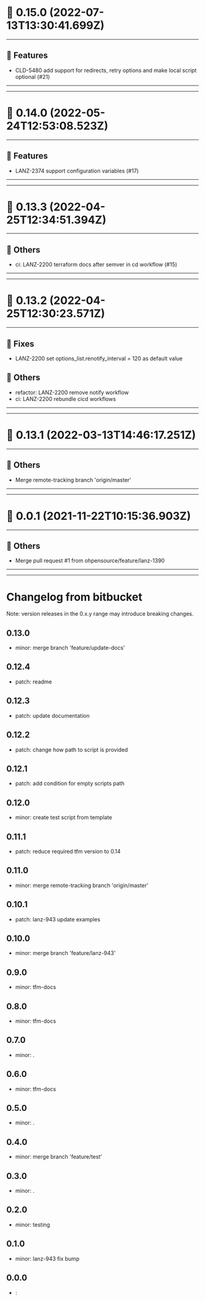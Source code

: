 # :confetti_ball: 0.15.0 (2022-07-13T13:30:41.699Z)
- - -
## :hammer: Features
* CLD-5480 add support for redirects, retry options and make local script optional (#21)
- - -
- - -
# :confetti_ball: 0.14.0 (2022-05-24T12:53:08.523Z)
- - -
## :hammer: Features
* LANZ-2374 support configuration variables (#17)
- - -
- - -
# :confetti_ball: 0.13.3 (2022-04-25T12:34:51.394Z)
- - -
## :newspaper: Others
* ci: LANZ-2200 terraform docs after semver in cd workflow (#15)
- - -
- - -
# :confetti_ball: 0.13.2 (2022-04-25T12:30:23.571Z)
- - -
## :bug: Fixes
* LANZ-2200 set options_list.renotify_interval = 120 as default value
## :newspaper: Others
* refactor: LANZ-2200 remove notify workflow
* ci: LANZ-2200 rebundle cicd workflows
- - -
- - -
# :confetti_ball: 0.13.1 (2022-03-13T14:46:17.251Z)
- - -
## :newspaper: Others
* Merge remote-tracking branch 'origin/master'
- - -
- - -
# :confetti_ball: 0.0.1 (2021-11-22T10:15:36.903Z)
- - -
## :newspaper: Others
* Merge pull request #1 from ohpensource/feature/lanz-1390
- - -
- - -

# Changelog from bitbucket
Note: version releases in the 0.x.y range may introduce breaking changes.

## 0.13.0

- minor: merge branch 'feature/update-docs'

## 0.12.4

- patch:  readme

## 0.12.3

- patch:  update documentation 

## 0.12.2

- patch:  change how path to script is provided

## 0.12.1

- patch:  add condition for empty scripts path

## 0.12.0

- minor:  create test script from template

## 0.11.1

- patch:  reduce required tfm version to 0.14

## 0.11.0

- minor: merge remote-tracking branch 'origin/master'

## 0.10.1

- patch: lanz-943  update examples

## 0.10.0

- minor: merge branch 'feature/lanz-943'

## 0.9.0

- minor: tfm-docs

## 0.8.0

- minor: tfm-docs

## 0.7.0

- minor: .

## 0.6.0

- minor: tfm-docs

## 0.5.0

- minor: .

## 0.4.0

- minor: merge branch 'feature/test'

## 0.3.0

- minor: .

## 0.2.0

- minor: testing

## 0.1.0

- minor: lanz-943 fix bump

## 0.0.0

- : 
